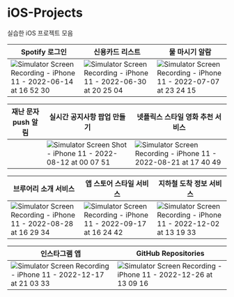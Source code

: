 # iOS-Projects
실습한 iOS 프로젝트 모음

|Spotify 로그인| 신용카드 리스트 | 물 마시기 알람 |
| ---- | ---- | ---- |
|![Simulator Screen Recording - iPhone 11 - 2022-06-14 at 16 52 30](https://user-images.githubusercontent.com/65601189/173523810-ffbcb721-be92-4005-b02c-bcaaa17047c9.gif)| ![Simulator Screen Recording - iPhone 11 - 2022-06-30 at 20 25 04](https://user-images.githubusercontent.com/65601189/176665950-19ea42be-d47a-4fd3-bb4a-86a3d410bb1e.gif)| ![Simulator Screen Recording - iPhone 11 - 2022-07-07 at 23 24 15](https://user-images.githubusercontent.com/65601189/177797589-33c4a53b-84f3-4db0-8341-b61c9154f3da.gif)|

|재난 문자 push 알림 | 실시간 공지사항 팝업 만들기 | 넷플릭스 스타일 영화 추천 서비스 |
| ---- | ---- | ---- |
| | ![Simulator Screen Shot - iPhone 11 - 2022-08-12 at 00 07 51](https://user-images.githubusercontent.com/65601189/185290290-48089091-15e9-4bd8-ab0b-95e43b4abd30.png)| ![Simulator Screen Recording - iPhone 11 - 2022-08-21 at 17 40 49](https://user-images.githubusercontent.com/65601189/186073116-5ec4ecf1-db89-4247-a6fa-a36f535b6dfb.gif) |

|브루어리 소개 서비스| 앱 스토어 스타일 서비스 | 지하철 도착 정보 서비스 |
| ---- | ---- | ---- |
|![Simulator Screen Recording - iPhone 11 - 2022-08-28 at 16 29 34](https://user-images.githubusercontent.com/65601189/187063273-1d808584-f6bb-47a7-828f-a3b885640696.gif) | ![Simulator Screen Recording - iPhone 11 - 2022-09-17 at 16 24 42](https://user-images.githubusercontent.com/65601189/190845770-e78dc4f4-71f8-400d-a700-5f1478e20f79.gif) | ![Simulator Screen Recording - iPhone 11 - 2022-12-02 at 13 19 33](https://user-images.githubusercontent.com/65601189/205214412-b0f6652e-f650-40bd-b4f2-5b829704a95b.gif)|


| 인스타그램 앱 | GitHub Repositories |
| ---- | ---- |
|![Simulator Screen Recording - iPhone 11 - 2022-12-17 at 21 03 33](https://user-images.githubusercontent.com/65601189/208240934-bf9102dd-163e-4401-bf99-b8125aba9988.gif)| ![Simulator Screen Recording - iPhone 11 - 2022-12-26 at 13 09 16](https://user-images.githubusercontent.com/65601189/209499483-b632ed80-64f8-4b2f-b287-9ebc07298184.gif)|
